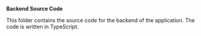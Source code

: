 **Backend Source Code**

This folder contains the source code for the backend of the application. The code is written in TypeScript.
